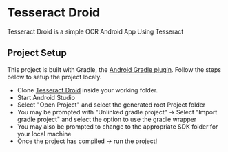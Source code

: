 # Tesseract Droid

Tesseract Droid is a simple OCR Android App Using Tesseract

## Project Setup

This project is built with Gradle, the [Android Gradle plugin](http://tools.android.com/tech-docs/new-build-system/user-guide). Follow the steps below to setup the project localy.

* Clone [Tesseract Droid](https://github.com/TheDancerCodes/tesseract-droid) inside your working folder.
* Start Android Studio
* Select "Open Project" and select the generated root Project folder
* You may be prompted with "Unlinked gradle project" -> Select "Import gradle project" and select
the option to use the gradle wrapper
* You may also be prompted to change to the appropriate SDK folder for your local machine
* Once the project has compiled -> run the project!